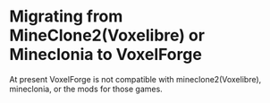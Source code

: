 # Migrating from MineClone2(Voxelibre) or Mineclonia to VoxelForge
At present VoxelForge is not compatible with mineclone2(Voxelibre), mineclonia, or the mods for those games.

